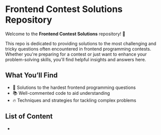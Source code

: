# Frontend Contest Solutions Repository

Welcome to the **Frontend Contest Solutions** repository! 🎉

This repo is dedicated to providing solutions to the most challenging and tricky questions often encountered in frontend programming contests. Whether you're preparing for a contest or just want to enhance your problem-solving skills, you'll find helpful insights and answers here.

## What You’ll Find
- 🧠 Solutions to the hardest frontend programming questions
- 📚 Well-commented code to aid understanding
- 🔥 Techniques and strategies for tackling complex problems

## List of Content
- 
